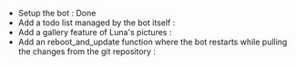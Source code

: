 * Setup the bot : Done
* Add a todo list managed by the bot itself :
* Add a gallery feature of Luna's pictures :
* Add an reboot_and_update function where the bot restarts while pulling the changes from the git repository : 
